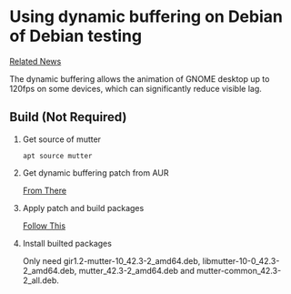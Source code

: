 # Using dynamic buffering on Debian of Debian testing

[Related News](https://www.phoronix.com/news/GNOME-Triple-Buffering-2x)

The dynamic buffering allows the animation of GNOME desktop up to 120fps on some devices, which can significantly reduce visible lag.

## Build (Not Required)

1. Get source of mutter

    `apt source mutter`

2. Get dynamic buffering patch from AUR

    [From There](https://aur.archlinux.org/packages/mutter-dynamic-buffering)

3. Apply patch and build packages

    [Follow This](https://medium.com/@da.mikulasova/apply-patch-for-debian-package-968b8929fda)

4. Install builted packages

    Only need gir1.2-mutter-10_42.3-2_amd64.deb, libmutter-10-0_42.3-2_amd64.deb, mutter_42.3-2_amd64.deb and mutter-common_42.3-2_all.deb.
